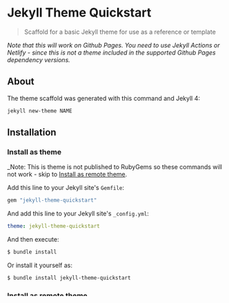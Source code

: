 # Jekyll Theme Quickstart
> Scaffold for a basic Jekyll theme for use as a reference or template


_Note that this will work on Github Pages. You need to use Jekyll Actions or Netlify - since this is not a theme included in the supported Github Pages dependency versions._


## About


The theme scaffold was generated with this command and Jekyll 4:

```sh
jekyll new-theme NAME
```


## Installation


### Install as theme

_Note: This is theme is not published to RubyGems so these commands will not work - skip to [Install as remote theme](#install-as-remote-theme).

Add this line to your Jekyll site's `Gemfile`:

```ruby
gem "jekyll-theme-quickstart"
```

And add this line to your Jekyll site's `_config.yml`:

```yaml
theme: jekyll-theme-quickstart
```

And then execute:

```sh
$ bundle install
```

Or install it yourself as:

```sh
$ bundle install jekyll-theme-quickstart
```


### Install as remote theme

See [Adding a theme to your GitHub Pages site using Jekyll](https://help.github.com/en/github/working-with-github-pages/adding-a-theme-to-your-github-pages-site-using-jekyll) doc.


#### 1. Add to config

Set the theme name in `remote-theme` - leave out the `theme` field.

```yaml
# _config.yaml

remote-theme: jekyll-theme-quickstart

plugins:
  - jekyll-remote-theme
```

#### 2. Add to Gemfile

From [How to install gems from git repositories](https://bundler.io/guides/git.html) doc.

>  Specify that a gem should come from a git repository with a .gemspec at its root
>
> `gem 'rack', git: 'https://github.com/rack/rack'`

```ruby
# Gemfile

gem 'jekyll-theme-quickstart', git: 'https://github.com/MichaelCurrin/jekyll-theme-quickstart'

group :jekyll_plugins do
  gem 'jekyll-remote-theme'
end
```

#### 3. Install

Configure Bundler locally for the project once.

```sh
$ bundle config --local path vendor/bundle
```

Install gems.

```sh
$ bundle install
```

See the [gemspec](jekyll-theme-quickstart.gemspec) file to see what dependencies get installed - including Jekyll `3.8` or higher. This came with the scaffold.


## Usage

TODO: Write usage instructions here. Describe your available layouts, includes, sass and/or assets.


## Contributing

Bug reports and pull requests are welcome on GitHub at [github.com/MichaelCurrin/jekyll-theme-quickstart](https://github.com/MichaelCurrin/jekyll-theme-quickstart). This project is intended to be a safe, welcoming space for collaboration, and contributors are expected to adhere to the [Contributor Covenant](http://contributor-covenant.org) code of conduct.


## Development

### Clone

Clone the repo.

### Install

Install Ruby and Bundler for your user as per [gist](https://gist.github.com/MichaelCurrin/3af38fca4e2903cdedfb8402c18b2936).

Configured Bundler.

```sh
$ bundle config --local path vendor/bundle
```

Install project dependencies.

```sh
$ bundle install
```

This will not install the theme itself, just dependencies in [Gemfile](/Gemfile).

- `gemspec`


### Start a server

Test the theme using a demo file - [index.md](/index.md).

```sh
$ bundle exec jekyll serve
```

_You'd normally just see a directory list by default, except a demo page has been added for easy testing. This will not be included as a file installing the project into another project._

Open your browser at:

- [localhost:4000](http://localhost:4000)

You'll get warnings about no config and if you look at the `_site` directory you'll see some files you would not expect. This is okay as it does not affect local serving and it avoids adding a config to the project.


### Customize

Add pages, documents, data, etc. like normal to test your theme's contents. As you make modifications to your theme and to your content, your site will regenerate and you should see the changes in the browser after a refresh, just like normal.


The scaffold started with three minimal layout files, which have since been updated, based partially on the Minima theme.

- `default.html`
    ```
    {{ content }}
    ```
- `page.html`
    ```
    ---
    layout: default
    ---

    {{ content }}
    ```
- `post.html`
    - Same as `page.html`.

The scaffold started off with an empty `_includes` directory, but some have been added.


### Releases

When your theme is released, only the files in `_layouts`, `_includes`, `_sass` and `assets` tracked with Git will be bundled.

To add a custom directory to your theme-gem, please edit the `regexp` in [jekyll-theme-quickstart.gemspec](/jekyll-theme-quickstart.gemspec) accordingly.

When tagging the repo, remember to update the tag number in that file too.


### Examples

See [jekyll/minima](https://github.com/jekyll/minima) on Github as an example of a simple theme.


### Gemspec note

Notes on how the fields work, for maintaining this project or forks.

See [Specification reference](https://guides.rubygems.org/specification-reference/) page on the RubyGems docs site.

From the original gemspec file:

```
  spec.summary       = "TODO: Write a short summary, because Rubygems requires one."
  spec.homepage      = "TODO: Put your gem's website or public repo URL here."
```

Bundle install will fail if these are not updated.


#### Ignore file note

This was added to `Gemfile` with the scaffold:

```
*.gem
```

While `vendor/` was not. So after adding the second, the first may not be needed.



## License

See [LICENSE](/LICENSE).

The theme is available as open source under the terms of the [MIT License](https://opensource.org/licenses/MIT).
